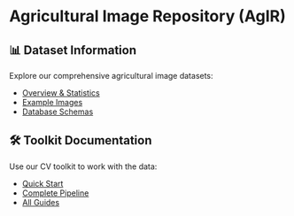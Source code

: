 # Agricultural Image Repository (AgIR)

## 📊 Dataset Information
Explore our comprehensive agricultural image datasets:
- [Overview & Statistics](datasets/overview.md)
- [Example Images](examples/images.md)
- [Database Schemas](DATABASES/semif_database_documentation.md)

## 🛠️ Toolkit Documentation
Use our CV toolkit to work with the data:
- [Quick Start](GETTING_STARTED/query_quickstart.md)
- [Complete Pipeline](GETTING_STARTED/pipeline_overview.md)
- [All Guides](README.md)